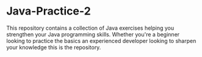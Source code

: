 # Java-Practice-2
This repository contains a collection of Java exercises helping you strengthen your Java programming skills. Whether you're a beginner looking to practice the basics an experienced developer looking to sharpen your knowledge this is the repository.
